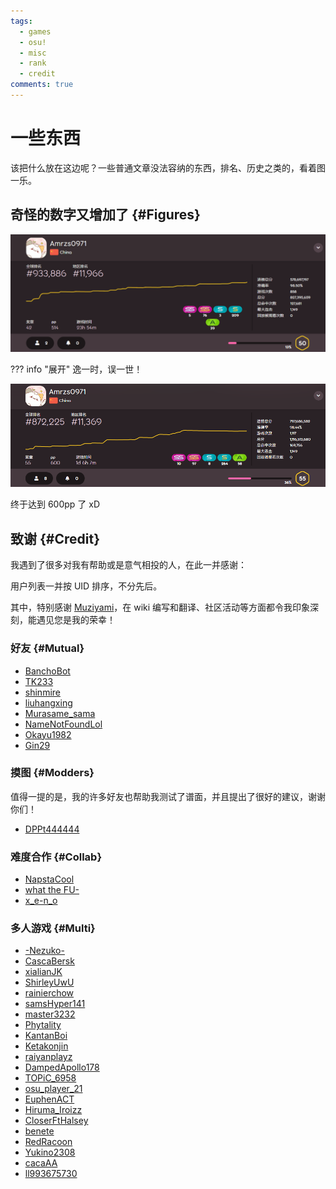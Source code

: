 ```yaml
---
tags:
  - games
  - osu!
  - misc
  - rank
  - credit
comments: true
---
```


# 一些东西

该把什么放在这边呢？一些普通文章没法容纳的东西，排名、历史之类的，看着图一乐。

## 奇怪的数字又增加了 {#Figures}

![2023-5-27 排名信息](img/933886.png)

??? info "展开"
    逸一时，误一世！

![2023-7-4 排名信息](img/872225.png)

终于达到 600pp 了 xD

## 致谢 {#Credit}

我遇到了很多对我有帮助或是意气相投的人，在此一并感谢：

用户列表一并按 UID 排序，不分先后。

其中，特别感谢 [Muziyami](https://osu.ppy.sh/users/7003013)，在 wiki 编写和翻译、社区活动等方面都令我印象深刻，能遇见您是我的荣幸！

### 好友 {#Mutual}

- [BanchoBot](https://osu.ppy.sh/users/3)
- [TK233](https://osu.ppy.sh/users/2874465)
- [shinmire](https://osu.ppy.sh/users/8270053)
- [liuhangxing](https://osu.ppy.sh/users/11709578)
- [Murasame_sama](https://osu.ppy.sh/users/23033293)
- [NameNotFoundLol](https://osu.ppy.sh/users/23882854)
- [Okayu1982](https://osu.ppy.sh/users/31700887)
- [Gin29](https://osu.ppy.sh/users/31873859)

### 摸图 {#Modders}

值得一提的是，我的许多好友也帮助我测试了谱面，并且提出了很好的建议，谢谢你们！

- [DPPt444444](https://osu.ppy.sh/users/1819342)

### 难度合作 {#Collab}

- [NapstaCool](https://osu.ppy.sh/users/12430751)
- [what the FU-](https://osu.ppy.sh/users/23275794)
- [x_e-n_o](https://osu.ppy.sh/users/23677548)

### 多人游戏 {#Multi}

- [-Nezuko-](https://osu.ppy.sh/users/11474225)
- [CascaBersk](https://osu.ppy.sh/users/13707659)
- [xialianJK](https://osu.ppy.sh/users/16779984)
- [ShirleyUwU](https://osu.ppy.sh/users/18168577)
- [rainierchow](https://osu.ppy.sh/users/18180158)
- [samsHyper141](https://osu.ppy.sh/users/22713636)
- [master3232](https://osu.ppy.sh/users/23846569)
- [Phytality](https://osu.ppy.sh/users/24736731)
- [KantanBoi](https://osu.ppy.sh/users/25865225)
- [Ketakonjin](https://osu.ppy.sh/users/29454292)
- [raiyanplayz](https://osu.ppy.sh/users/31713934)
- [DampedApollo178](https://osu.ppy.sh/users/30608793)
- [TOPiC_6958](https://osu.ppy.sh/users/31918202)
- [osu_player_21](https://osu.ppy.sh/users/32290558)
- [EuphenACT](https://osu.ppy.sh/users/32874224)
- [Hiruma_Iroizz](https://osu.ppy.sh/users/33034918)
- [CloserFtHalsey](https://osu.ppy.sh/users/33055947)
- [benete](https://osu.ppy.sh/users/33330915)
- [RedRacoon](https://osu.ppy.sh/users/33381379)
- [Yukino2308](https://osu.ppy.sh/users/33501611)
- [cacaAA](https://osu.ppy.sh/users/33606250)
- [ll993675730](https://osu.ppy.sh/users/33697130)
